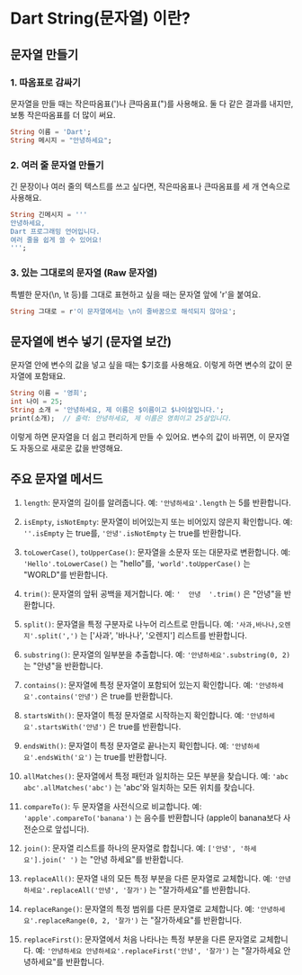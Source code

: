 # Dart String(문자열) 이란? 

## 문자열 만들기

### 1. 따옴표로 감싸기
문자열을 만들 때는 작은따옴표(')나 큰따옴표(")를 사용해요. 둘 다 같은 결과를 내지만, 보통 작은따옴표를 더 많이 써요.

```dart
String 이름 = 'Dart';
String 메시지 = "안녕하세요";
```

### 2. 여러 줄 문자열 만들기
긴 문장이나 여러 줄의 텍스트를 쓰고 싶다면, 작은따옴표나 큰따옴표를 세 개 연속으로 사용해요.

```dart
String 긴메시지 = '''
안녕하세요,
Dart 프로그래밍 언어입니다.
여러 줄을 쉽게 쓸 수 있어요!
''';
```

### 3. 있는 그대로의 문자열 (Raw 문자열)
특별한 문자(\n, \t 등)를 그대로 표현하고 싶을 때는 문자열 앞에 'r'을 붙여요.

```dart
String 그대로 = r'이 문자열에서는 \n이 줄바꿈으로 해석되지 않아요';
```

## 문자열에 변수 넣기 (문자열 보간)
문자열 안에 변수의 값을 넣고 싶을 때는 $기호를 사용해요. 이렇게 하면 변수의 값이 문자열에 포함돼요.

```dart
String 이름 = '영희';
int 나이 = 25;
String 소개 = '안녕하세요, 제 이름은 $이름이고 $나이살입니다.';
print(소개);  // 출력: 안녕하세요, 제 이름은 영희이고 25살입니다.
```

이렇게 하면 문자열을 더 쉽고 편리하게 만들 수 있어요. 변수의 값이 바뀌면, 이 문자열도 자동으로 새로운 값을 반영해요.

## 주요 문자열 메서드

1. `length`: 문자열의 길이를 알려줍니다.
   예: `'안녕하세요'.length` 는 5를 반환합니다.

2. `isEmpty`, `isNotEmpty`: 문자열이 비어있는지 또는 비어있지 않은지 확인합니다.
   예: `''.isEmpty` 는 true를, `'안녕'.isNotEmpty` 는 true를 반환합니다.

3. `toLowerCase()`, `toUpperCase()`: 문자열을 소문자 또는 대문자로 변환합니다.
   예: `'Hello'.toLowerCase()` 는 "hello"를, `'world'.toUpperCase()` 는 "WORLD"를 반환합니다.

4. `trim()`: 문자열의 앞뒤 공백을 제거합니다.
   예: `'  안녕  '.trim()` 은 "안녕"을 반환합니다.

5. `split()`: 문자열을 특정 구분자로 나누어 리스트로 만듭니다.
   예: `'사과,바나나,오렌지'.split(',')` 는 ['사과', '바나나', '오렌지'] 리스트를 반환합니다.

6. `substring()`: 문자열의 일부분을 추출합니다.
   예: `'안녕하세요'.substring(0, 2)` 는 "안녕"을 반환합니다.

7. `contains()`: 문자열에 특정 문자열이 포함되어 있는지 확인합니다.
   예: `'안녕하세요'.contains('안녕')` 은 true를 반환합니다.

8. `startsWith()`: 문자열이 특정 문자열로 시작하는지 확인합니다.
   예: `'안녕하세요'.startsWith('안녕')` 은 true를 반환합니다.

9. `endsWith()`: 문자열이 특정 문자열로 끝나는지 확인합니다.
   예: `'안녕하세요'.endsWith('요')` 는 true를 반환합니다.

10. `allMatches()`: 문자열에서 특정 패턴과 일치하는 모든 부분을 찾습니다.
    예: `'abc abc'.allMatches('abc')` 는 'abc'와 일치하는 모든 위치를 찾습니다.

11. `compareTo()`: 두 문자열을 사전식으로 비교합니다.
    예: `'apple'.compareTo('banana')` 는 음수를 반환합니다 (apple이 banana보다 사전순으로 앞섭니다).

12. `join()`: 문자열 리스트를 하나의 문자열로 합칩니다.
    예: `['안녕', '하세요'].join(' ')` 는 "안녕 하세요"를 반환합니다.

13. `replaceAll()`: 문자열 내의 모든 특정 부분을 다른 문자열로 교체합니다.
    예: `'안녕하세요'.replaceAll('안녕', '잘가')` 는 "잘가하세요"를 반환합니다.

14. `replaceRange()`: 문자열의 특정 범위를 다른 문자열로 교체합니다.
    예: `'안녕하세요'.replaceRange(0, 2, '잘가')` 는 "잘가하세요"를 반환합니다.

15. `replaceFirst()`: 문자열에서 처음 나타나는 특정 부분을 다른 문자열로 교체합니다.
    예: `'안녕하세요 안녕하세요'.replaceFirst('안녕', '잘가')` 는 "잘가하세요 안녕하세요"를 반환합니다.
